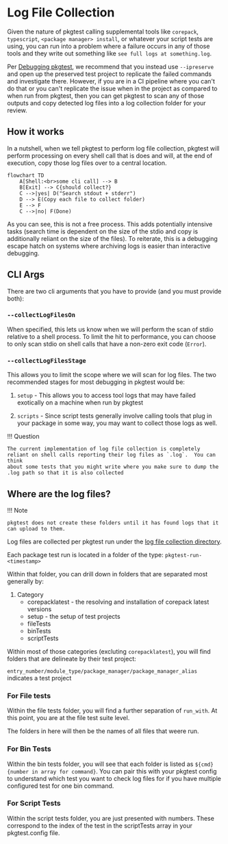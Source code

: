 # Log File Collection

Given the nature of pkgtest calling supplemental tools like `corepack`, `typescript`, `<package manager> install`, or
whatever your script tests are using, you can run into a problem where a failure occurs in any of those tools and they 
write out something like `see full logs at something.log`.

Per [Debugging pkgtest](./81-debugging.md), we recommend that you instead use `--ipreserve` and open up the preserved test project to replicate
the failed commands and investigate there.  However, if you are in a CI pipeline where you can't do that or you can't replicate the 
issue when in the project as compared to when run from pkgtest, then you can get pkgtest to scan any of those outputs and 
copy detected log files into a log collection folder for your review.

## How it works

In a nutshell, when we tell pkgtest to perform log file collection, pkgtest will perform processing on every shell call that is does
and will, at the end of execution, copy those log files over to a central location.

```mermaid
flowchart TD
    A[Shell:<br>some cli call] --> B 
    B[Exit] --> C{should collect?}
    C -->|yes| D("Search stdout + stderr")
    D --> E(Copy each file to collect folder)
    E --> F
    C -->|no| F(Done)
```

As you can see, this is not a free process.  This adds potentially intensive tasks (search time is dependent on the size of the stdio and copy is additionally reliant on the size of the files).  To reiterate, this is a debugging escape hatch on systems where archiving logs is easier than 
interactive debugging.

## CLI Args

There are two cli arguments that you have to provide (and you must provide both):

### `--collectLogFilesOn`

When specified, this lets us know when we will perform the scan of stdio relative to a shell process.  To limit the hit to performance,
you can choose to only scan stdio on shell calls that have a non-zero exit code (`Error`).

### `--collectLogFilesStage`

This allows you to limit the scope where we will scan for log files.  The two recommended stages for most debugging in pkgtest would be:

1. `setup` - This allows you to access tool logs that may have failed exotically on a machine when run by pkgtest

2. `scripts` - Since script tests generally involve calling tools that plug in your package in some way, you may want to collect those logs
    as well.

!!! Question

    The current implementation of log file collection is completely reliant on shell calls reporting their log files as `.log`.  You can think
    about some tests that you might write where you make sure to dump the .log path so that it is also collected

## Where are the log files?

!!! Note

    pkgtest does not create these folders until it has found logs that it can upload to them.

Log files are collected per pkgtest run under the [log file collection directory](./3-environment-vars.md#pkg_test_log_collect_dir).

Each package test run is located in a folder of the type: `pkgtest-run-<timestamp>`

Within that folder, you can drill down in folders that are separated most generally by:

1. Category
      * corepacklatest - the resolving and installation of corepack latest versions
      * setup - the setup of test projects
      * fileTests
      * binTests
      * scriptTests

Within most of those categories (excluting `corepacklatest`), you will find folders that are delineate by their test project:

`entry_number/module_type/package_manager/package_manager_alias` indicates a test project

### For File tests

Within the file tests folder, you will find a further separation of `run_with`.  At this point, you are at the file test suite
level.

The folders in here will then be the names of all files that weere run.

### For Bin Tests

Within the bin tests folder, you will see that each folder is listed as `${cmd}{number in array for command}`.  You can pair this
with your pkgtest config to understand which test you want to check log files for if you have multiple configured test for one
bin command.

### For Script Tests

Within the script tests folder, you are just presented with numbers.  These correspond to the index of the test in the scriptTests
array in your pkgtest.config file.